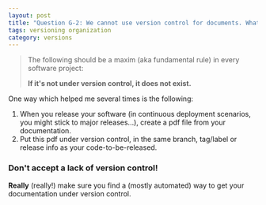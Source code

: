 ```yaml
---
layout: post
title: "Question G-2: We cannot use version control for documents. What to do?"
tags: versioning organization
category: versions
---
```



> The following should be a maxim (aka fundamental rule) in every software project:
>
> **If it's not under version control, it does not exist.**


One way which helped me several times is the following:

1. When you release your software (in continuous deployment scenarios, you might stick to major releases...), create a pdf file from your documentation.
2. Put this pdf under version control, in the same branch, tag/label or release info as your code-to-be-released.

### Don't accept a lack of version control!

**Really** (really!) make sure you find a (mostly automated) way to get your documentation under version control.
